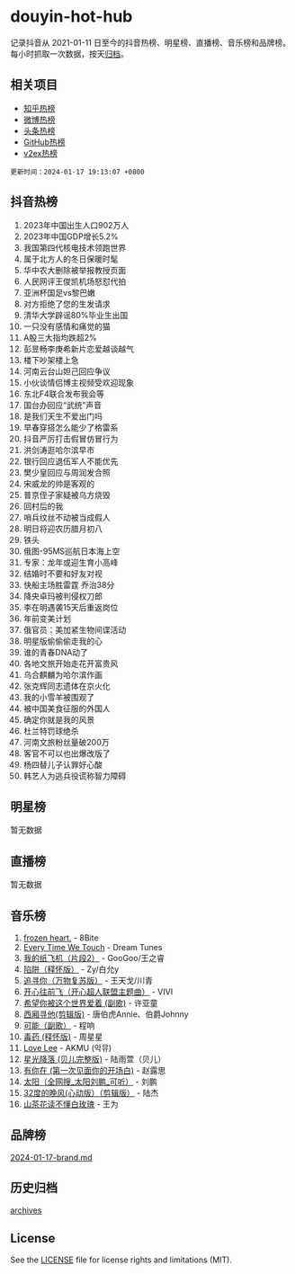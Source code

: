 # douyin-hot-hub

记录抖音从 2021-01-11 日至今的抖音热榜、明星榜、直播榜、音乐榜和品牌榜。每小时抓取一次数据，按天[归档](archives)。

## 相关项目

- [知乎热榜](https://github.com/lonnyzhang423/zhihu-hot-hub)
- [微博热榜](https://github.com/lonnyzhang423/weibo-hot-hub)
- [头条热榜](https://github.com/lonnyzhang423/toutiao-hot-hub)
- [GitHub热榜](https://github.com/lonnyzhang423/github-hot-hub)
- [v2ex热榜](https://github.com/lonnyzhang423/v2ex-hot-hub)


`更新时间：2024-01-17 19:13:07 +0800`

## 抖音热榜

1. 2023年中国出生人口902万人
1. 2023年中国GDP增长5.2%
1. 我国第四代核电技术领跑世界
1. 属于北方人的冬日保暖时髦
1. 华中农大删除被举报教授页面
1. 人民网评王俊凯机场怒怼代拍
1. 亚洲杯国足vs黎巴嫩
1. 对方拒绝了您的生发请求
1. 清华大学辟谣80%毕业生出国
1. 一只没有感情和痛觉的猫
1. A股三大指均跌超2%
1. 彭昱畅李庚希新片恋爱越谈越气
1. 楼下吵架楼上急
1. 河南云台山妲己回应争议
1. 小伙谈情侣博主视频受欢迎现象
1. 东北F4联合发布我会等
1. 国台办回应“武统”声音
1. 是我们天生不爱出门吗
1. 早春穿搭怎么能少了格雷系
1. 抖音严厉打击假冒仿冒行为
1. 洪剑涛逛哈尔滨早市
1. 银行回应退伍军人不能优先
1. 樊少皇回应与周润发合照
1. 宋威龙的帅是客观的
1. 普京侄子家疑被乌方烧毁
1. 回村后的我
1. 哨兵纹丝不动被当成假人
1. 明日将迎农历腊月初八
1. 铁头
1. 俄图-95MS巡航日本海上空
1. 专家：龙年或迎生育小高峰
1. 结婚时不要和好友对视
1. 快船主场胜雷霆 乔治38分
1. 降央卓玛被判侵权刀郎
1. 李在明遇袭15天后重返岗位
1. 年前变美计划
1. 俄官员：美加紧生物间谍活动
1. 明星版偷偷偷走我的心
1. 谁的青春DNA动了
1. 各地文旅开始走花开富贵风
1. 乌合麒麟为哈尔滨作画
1. 张克辉同志遗体在京火化
1. 我的小雪羊被围观了
1. 被中国美食征服的外国人
1. 确定你就是我的风景
1. 杜兰特罚球绝杀
1. 河南文旅粉丝量破200万
1. 客官不可以也出爆改版了
1. 杨四替儿子认罪好心酸
1. 韩艺人为逃兵役谎称智力障碍

## 明星榜

暂无数据

## 直播榜

暂无数据

## 音乐榜

1. [frozen heart.](https://sf86-cdn-tos.douyinstatic.com/obj/tos-cn-ve-2774/oIIWJfyjIACZA9zQMtnJ6hQQhFC4vhCupoRBsO) - 8Bite
1. [Every Time We Touch](https://sf86-cdn-tos.douyinstatic.com/obj/tos-cn-ve-2774/ogN6lUKQeBBfEVhIOMikG1CcJjugxk1tztZyhP) - Dream Tunes
1. [我的纸飞机（片段2）](https://sf86-cdn-tos.douyinstatic.com/obj/tos-cn-ve-2774/oM2ZrKcg2CD5AeRB2gkeXOFB1IxAGJdZPazYHf) - GooGoo/王之睿
1. [陷阱（释怀版）](https://sf86-cdn-tos.douyinstatic.com/obj/tos-cn-ve-2774/oE8C21LeZrzKLDFfQYgMzx4GAIHageG5IzayY7) - Zy/白允y
1. [追寻你（万物复苏版）](https://sf6-cdn-tos.douyinstatic.com/obj/tos-cn-ve-2774/oYeAZJsbjIDit9APmBg8u6uDUQnHmoCf3gbo74) - 王天戈/川青
1. [开心往前飞（开心超人联盟主题曲）](https://sf86-cdn-tos.douyinstatic.com/obj/tos-cn-ve-2774/9d8fb7c82cf1421fb93a9fe925275e0a) - VIVI
1. [希望你被这个世界爱着 (副歌)](https://sf86-cdn-tos.douyinstatic.com/obj/tos-cn-ve-2774/oUHCmWQfZlE3QQBKBeD8rCFLpJzPgCpImhsxMt) - 许亚童
1. [西厢寻他(剪辑版)](https://sf86-cdn-tos.douyinstatic.com/obj/tos-cn-ve-2774/oUsAVfAQKlRNxEv5qxvIB8o5qmIWUcXbzJKJhw) - 唐伯虎Annie、伯爵Johnny
1. [可能（副歌）](https://sf3-cdn-tos.douyinstatic.com/obj/tos-cn-ve-2774/cde1731888894259b333569393c2fb51) - 程响
1. [毒药 (释怀版)](https://sf86-cdn-tos.douyinstatic.com/obj/tos-cn-ve-2774/oYILMEAzspdZBIzy4frJNB8ZHPHWAhiwowd4Ad) - 周星星
1. [Love Lee](https://sf3-cdn-tos.douyinstatic.com/obj/tos-cn-ve-2774/o05GbkJGbCBTdDnMtB0fwOYgkeZp23vrWQDQBS) - AKMU (악뮤)
1. [星光降落 (贝儿完整版)](https://sf86-cdn-tos.douyinstatic.com/obj/tos-cn-ve-2774/okwB9hAwyAtsFFkFBzAX1hOOfQuIoMNs0W2Mwr) - 陆雨萱（贝儿）
1. [有你在 (第一次见面你的开场白)](https://sf3-cdn-tos.douyinstatic.com/obj/tos-cn-ve-2774/oAthrQ3ClJBfI57uBoFEgNDYtNCZ0TSYQQfxQ0) - 赵露思
1. [太阳（全网搜_太阳刘鹏_可听）](https://sf86-cdn-tos.douyinstatic.com/obj/tos-cn-ve-2774/ogWbyIQnlBFImVbeDocRdCIYtBHlbJXgfZMvgz) - 刘鹏
1. [32度的晚风(心动版）（剪辑版）](https://sf86-cdn-tos.douyinstatic.com/obj/tos-cn-ve-2774/owNyabsyWdzUulxhoJfK8IBXgp0UMQAHpvGh2B) - 陆杰
1. [山茶花读不懂白玫瑰](https://sf3-cdn-tos.douyinstatic.com/obj/tos-cn-ve-2774/osfn8B7DktrRHEPJgPCfDbw7QDQEkwC16BxZg9) - 王为

## 品牌榜

[2024-01-17-brand.md](archives/2024-01-17-brand.md)

## 历史归档

[archives](archives)

## License

See the [LICENSE](LICENSE) file for license rights and limitations (MIT).
